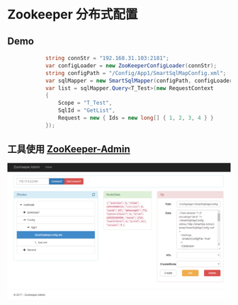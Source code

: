 # Zookeeper 分布式配置

## Demo

``` csharp
            string connStr = "192.168.31.103:2181";
            var configLoader = new ZooKeeperConfigLoader(connStr);
            string configPath = "/Config/App1/SmartSqlMapConfig.xml";
            var sqlMapper = new SmartSqlMapper(configPath, configLoader);
            var list = sqlMapper.Query<T_Test>(new RequestContext
            {
                Scope = "T_Test",
                SqlId = "GetList",
                Request = new { Ids = new long[] { 1, 2, 3, 4 } }
            });
```

## 工具使用 [ZooKeeper-Admin](https://github.com/Ahoo-Wang/ZooKeeper-Admin)

![ZooKeeper-Admin](../imgs/zookeeper-config.png)
